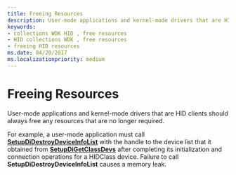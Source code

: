 ```yaml
---
title: Freeing Resources
description: User-mode applications and kernel-mode drivers that are HID clients should always free any resources that are no longer required.
keywords:
- collections WDK HID , free resources
- HID collections WDK , free resources
- freeing HID resources
ms.date: 04/20/2017
ms.localizationpriority: medium
---
```


# Freeing Resources


User-mode applications and kernel-mode drivers that are HID clients should always free any resources that are no longer required.




For example, a user-mode application must call [**SetupDiDestroyDeviceInfoList**](/windows/win32/api/setupapi/nf-setupapi-setupdidestroydeviceinfolist) with the handle to the device list that it obtained from [**SetupDiGetClassDevs**](/windows/win32/api/setupapi/nf-setupapi-setupdigetclassdevsw) after completing its initialization and connection operations for a HIDClass device. Failure to call **SetupDiDestroyDeviceInfoList** causes a memory leak.

 

